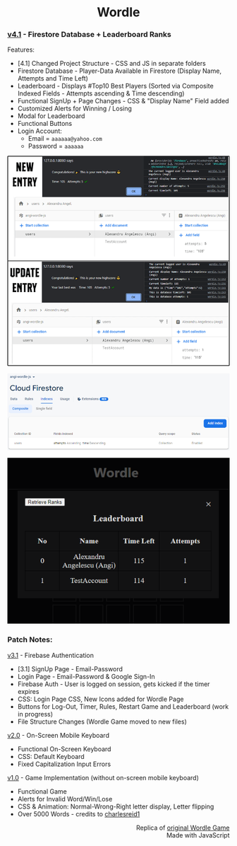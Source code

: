 <h1 align="center">Wordle</h1>

### <a href="https://github.com/darirak/wordle-js/tree/Version-4">v4.1</a> - Firestore Database + Leaderboard Ranks

Features:

- [4.1] Changed Project Structure - CSS and JS in separate folders
- Firestore Database - Player-Data Available in Firestore (Display Name, Attempts and Time Left)
- Leaderboard - Displays #Top10 Best Players (Sorted via Composite Indexed Fields - Attempts ascending & Time descending)
- Functional SignUp + Page Changes - CSS & "Display Name" Field added
- Customized Alerts for Winning / Losing
- Modal for Leaderboard
- Functional Buttons
- Login Account:
  - Email = `aaaaaa@yahoo.com`
  - Password = `aaaaaa`

![WordleDatabase](https://github.com/darirak/wordle-js/blob/Version-4/assets/wordleDatabase.png?raw=true)

![WordleIndex](https://github.com/darirak/wordle-js/blob/Version-4/assets/wordleIndex.png?raw=true)

![WordlePreviewV4](https://github.com/darirak/wordle-js/blob/Version-4/assets/wordlepreviewv4.png?raw=true)

### Patch Notes:

<a href="https://github.com/darirak/wordle-js/tree/Version-3">v3.1</a> - Firebase Authentication

- [3.1] SignUp Page - Email-Password
- Login Page - Email-Password & Google Sign-In
- Firebase Auth - User is logged on session, gets kicked if the timer expires
- CSS: Login Page CSS, New Icons added for Wordle Page
- Buttons for Log-Out, Timer, Rules, Restart Game and Leaderboard (work in progress)
- File Structure Changes (Wordle Game moved to new files)

<a href="https://github.com/darirak/wordle-js/tree/Version-2">v2.0</a> - On-Screen Mobile Keyboard

- Functional On-Screen Keyboard
- CSS: Default Keyboard
- Fixed Capitalization Input Errors

<a href="https://github.com/darirak/wordle-js/tree/Version-1">v1.0</a> - Game Implementation (without on-screen mobile keyboard)

- Functional Game
- Alerts for Invalid Word/Win/Lose
- CSS & Animation: Normal-Wrong-Right letter display, Letter flipping
- Over 5000 Words - credits to [charlesreid1](https://github.com/charlesreid1/five-letter-words/blob/master/sgb-words.txt)

<p align="right">Replica of <a href="https://www.nytimes.com/games/wordle/index.html">original Wordle Game</a>
<br /> Made with JavaScript</p>
